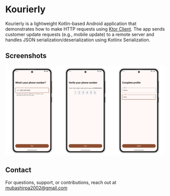 # Kourierly

Kourierly is a lightweight Kotlin-based Android application that demonstrates how to make HTTP
requests using [Ktor Client](https://ktor.io/docs/http-client.html). The app sends customer update
requests (e.g., mobile update) to a remote server and handles JSON serialization/deserialization
using Kotlinx Serialization.

## **Screenshots**

<picture>
  <source media="(prefers-color-scheme: dark)" srcset="screenshots/screenshot-dark.png">
  <source media="(prefers-color-scheme: light)" srcset="screenshots/screenshot.png">
  <img alt="App Screenshot" src="screenshots/screenshot.png">
</picture>

## Contact

For questions, support, or contributions, reach out
at [mubashirpa2002@gmail.com](mailto:mubashirpa2002@gmail.com)